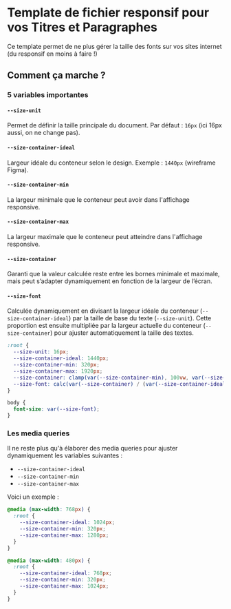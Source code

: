 # Template de fichier responsif pour vos Titres et Paragraphes

Ce template permet de ne plus gérer la taille des fonts sur vos sites internet (du responsif en moins à faire !)

## Comment ça marche ?

### 5 variables importantes

#### `--size-unit`
Permet de définir la taille principale du document. Par défaut : `16px` (ici 16px aussi, on ne change pas).

#### `--size-container-ideal`
Largeur idéale du conteneur selon le design. Exemple : `1440px` (wireframe Figma).

#### `--size-container-min`
La largeur minimale que le conteneur peut avoir dans l'affichage responsive.

#### `--size-container-max`
La largeur maximale que le conteneur peut atteindre dans l'affichage responsive.

#### `--size-container`
Garanti que la valeur calculée reste entre les bornes minimale et maximale, mais peut s’adapter dynamiquement en fonction de la largeur de l’écran.

#### `--size-font`
Calculée dynamiquement en divisant la largeur idéale du conteneur (`--size-container-ideal`) par la taille de base du texte (`--size-unit`). Cette proportion est ensuite multipliée par la largeur actuelle du conteneur (`--size-container`) pour ajuster automatiquement la taille des textes.

```css
:root {
  --size-unit: 16px;
  --size-container-ideal: 1440px;
  --size-container-min: 320px;
  --size-container-max: 1920px;
  --size-container: clamp(var(--size-container-min), 100vw, var(--size-container-max));
  --size-font: calc(var(--size-container) / (var(--size-container-ideal) / var(--size-unit)));
}

body {
  font-size: var(--size-font);
}
```

### Les media queries

Il ne reste plus qu'à élaborer des media queries pour ajuster dynamiquement les variables suivantes :

- `--size-container-ideal`
- `--size-container-min`
- `--size-container-max`

Voici un exemple :

```css
@media (max-width: 768px) {
  :root {
    --size-container-ideal: 1024px;
    --size-container-min: 320px;
    --size-container-max: 1280px;
  }
}

@media (max-width: 480px) {
  :root {
    --size-container-ideal: 768px;
    --size-container-min: 320px;
    --size-container-max: 1024px;
  }
}
